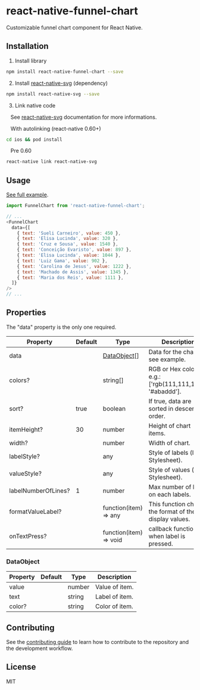 # react-native-funnel-chart

Customizable funnel chart component for React Native.

## Installation

1. Install library
  
  ```sh
  npm install react-native-funnel-chart --save
  ```

2. Install [react-native-svg](https://www.npmjs.com/package/react-native-svg) (dependency)

  ```sh
  npm install react-native-svg --save
  ```

3. Link native code
 
  &nbsp;&nbsp;&nbsp;See [react-native-svg](https://github.com/react-native-svg/react-native-svg#installation) documentation for more informations.

  &nbsp;&nbsp;&nbsp;With autolinking (react-native 0.60+)

  ```bash
  cd ios && pod install
  ```

  &nbsp;&nbsp;&nbsp;Pre 0.60

  ```bash
  react-native link react-native-svg
  ```

## Usage

[See full example](https://github.com/billlima/react-native-funnel-chart/blob/master/example/src/App.tsx).

```js
import FunnelChart from 'react-native-funnel-chart';

// ...
<FunnelChart
  data={[
    { text: 'Sueli Carneiro', value: 450 },
    { text: 'Elisa Lucinda', value: 320 },
    { text: 'Cruz e Sousa', value: 1540 },
    { text: 'Conceição Evaristo', value: 897 },
    { text: 'Elisa Lucinda', value: 1044 },
    { text: 'Luiz Gama', value: 902 },
    { text: 'Carolina de Jesus', value: 1222 },
    { text: 'Machado de Assis', value: 1345 },
    { text: 'Maria dos Reis', value: 1111 },
  ]}
/>
// ...
```

## Properties

The "data" property is the only one required.

| **Property**           | **Default** | **Type**                   | **Description**                                |
|--------------------|---------|------------------------|------------------------------------------------------------|
| data               |         | [DataObject](#dataobject)[]          | Data for the chart, see example.               |
| colors?             |         | string[]               | RGB or Hex colors, e.g.: ['rgb(111,111,111)', '#abaddd']. |
| sort?               | true    | boolean                | If true, data are sorted in descending order.             |
| itemHeight?         | 30      | number                 | Height of chart items.                                    |
| width?              |         | number                 | Width of chart.                                           |
| labelStyle?         |         | any                    | Style of labels (like Stylesheet).                        |
| valueStyle?         |         | any                    | Style of values (like Stylesheet).                        |
| labelNumberOfLines? | 1       | number                 | Max number of lines on each labels.                       |
| formatValueLabel?   |         | function(item) => any  | This function change the format of the display values.    |
| onTextPress?        |         | function(item) => void | callback function when label is pressed.                  |


### DataObject

| Property | Default | Type   | Description                 |
|----------|---------|--------|-----------------------------|
| value    |         | number | Value of item.              |
| text     |         | string | Label of item.              |
| color?   |         | string | Color of item.              |


## Contributing

See the [contributing guide](CONTRIBUTING.md) to learn how to contribute to the repository and the development workflow.

## License

MIT
